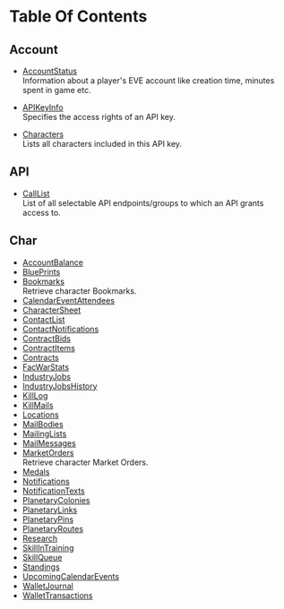 # Table Of Contents
## Account
* [AccountStatus](account_accountstatus.md)<br>
  Information about a player's EVE account like creation time, minutes spent in game etc.  

* [APIKeyInfo](account_apikeyinfo.md)<br>
  Specifies the access rights of an API key.  

* [Characters](account_characters.md)<br>
  Lists all characters included in this API key.  

## API
* [CallList](api_calllist.md)<br>
  List of all selectable API endpoints/groups to which an API grants access to.

## Char
* [AccountBalance](char_accountbalance.md)
* [BluePrints](char_blueprints.md)
* [Bookmarks](char_bookmarks.md)<br>
  Retrieve character Bookmarks.
* [CalendarEventAttendees](char_calendareventattendees.md)
* [CharacterSheet](char_charactersheet.md)
* [ContactList](char_contactlist.md)
* [ContactNotifications](char_contactnotifications.md)
* [ContractBids](char_contractbids.md)
* [ContractItems](char_contractitems.md)
* [Contracts](char_contracts.md)
* [FacWarStats](char_facwarstats.md)
* [IndustryJobs](char_industryjobs.md)
* [IndustryJobsHistory](char_industryjobshistory.md)
* [KillLog](char_killlog.md)
* [KillMails](char_killmails.md)
* [Locations](char_locations.md)
* [MailBodies](char_mailbodies.md)
* [MailingLists](char_mailinglists.md)
* [MailMessages](char_mailmessages.md)
* [MarketOrders](char_marketorders.md)<br>
  Retrieve character Market Orders.
* [Medals](char_medals.md)
* [Notifications](char_notifications.md)
* [NotificationTexts](char_notificationtexts.md)
* [PlanetaryColonies](char_planetarycolonies.md)
* [PlanetaryLinks](char_planetarylinks.md)
* [PlanetaryPins](char_planetarypins.md)
* [PlanetaryRoutes](char_planetaryroutes.md)
* [Research](char_research.md)
* [SkillInTraining](char_skillintraining.md)
* [SkillQueue](char_skillqueue.md)
* [Standings](char_standings.md)
* [UpcomingCalendarEvents](char_upcomingcalendarevents.md)
* [WalletJournal](char_walletjournal.md)
* [WalletTransactions](char_wallettransactions.md)
